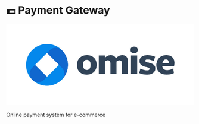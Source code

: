 # 💵 Payment Gateway

![](<../.gitbook/assets/image (9) (1) (1).png>)

Online payment system for e-commerce
